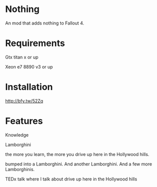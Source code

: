 Nothing
=
An mod that adds nothing to Fallout 4.

Requirements
=
Gtx titan x or up

Xeon e7 8890 v3 or up

Installation
=
http://bfy.tw/52Zq

Features
=
Knowledge

Lamborghini

the more you learn, the more you drive up here in the Hollywood hills.

bumped into a Lamborghini. And another Lamborghini. And a few more Lamborghinis.

TEDx talk where I talk about drive up here in the Hollywood hills

